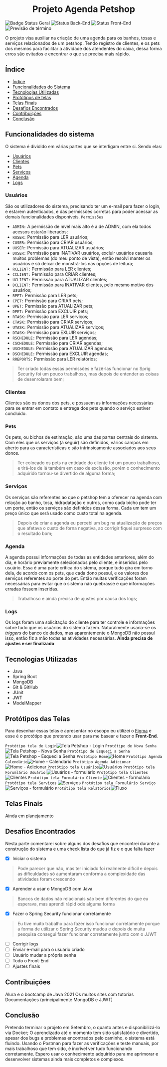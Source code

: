 <h1 align="center"> Projeto Agenda Petshop </h1>

![Badge Status Geral](https://img.shields.io/badge/Status%20Geral-Em%20Desenvolvimento-blue?style=for-the-badge) ![Status Back-End](https://img.shields.io/badge/Back--End-Em%20Desenvolvimento-yellowgreen?style=for-the-badge) ![Status Front-End](https://img.shields.io/badge/Front--End-Em%20An%C3%A1lise-critical?style=for-the-badge) ![Previsão de término](https://img.shields.io/badge/Previs%C3%A3o%20de%20T%C3%A9rmino-Setembro-informational?style=for-the-badge)

O projeto visa auxiliar na criação de uma agenda para os banhos, tosas e serviços relacionados de um petshop. Tendo registro de clientes, e os pets dos mesmos para facilitar a atividade dos atendentes do caixa, dessa forma erros são evitados e encontrar o que se precisa mais rápido.

<a name="indice"></a>
## Índice

* [Índice](#indice)
* [Funcionalidades do Sistema](#funcionalidades-do-sistema)
* [Tecnologias Utilizadas](#tecnologias)
* [Protótipos de telas](#propototipos-de-telas)
* [Telas Finais](#telas-finais)
* [Desafios Encontrados](#desafios-encontrados)
* [Contribuições](#contribuicoes)
* [Conclusão](#conclusao)

<a name="funcionalidades-do-sistema"></a>
## Funcionalidades do sistema
O sistema é dividido em várias partes que se interligam entre si.
Sendo elas:
- [Usuários](#usuarios)
- [Clientes](#clientes)
- [Pets](#pets)
- [Serviços](#servicos)
- [Agenda](#agenda)
- [Logs](#logs)

<a name="usuarios"></a>
### Usuários
São os utilizadores do sistema, precisando ter um e-mail para fazer o login, e estarem autenticados, e das permissões corretas para poder acessar as demais funcionalidades disponíveis.
`Permissões`
- `ADMIN:` A permissão de nível mais alto é a de ADMIN, com ela todos acessos estarão liberados;
- `RUSER:` Permissão para LER usuários;
- `CUSER:` Permissão para CRIAR usuários;
- `UUSER:` Permissão para ATUALIZAR usuários;
- `DUSER:` Permissão para INATIVAR usuários, excluir usuários causaria muitos problemas (do meu ponto de vista), então resolvi manter os usuários e só deixar de monstrá-los nas opções de leitura;
- `RCLIENT:` Permissão para LER clientes;
- `CCLIENT:` Permissão para CRIAR clientes;
- `UCLIENT:` Permissão para ATUALIZAR clientes;
- `DCLIENT:` Permissão para INATIVAR clientes, pelo mesmo motivo dos usuários;
- `RPET:` Permissão para LER pets;
- `CPET:` Permissão para CRIAR pets;
- `UPET:` Permissão para ATUALIZAR pets;
- `DPET:` Permissão para EXCLUIR pets;
- `RTASK:` Permissão para LER serviços;
- `CTASK:` Permissão para CRIAR serviços;
- `UTASK:` Permissão para ATUALIZAR serviços;
- `DTASK:` Permissão para EXLUIR serviços;
- `RSCHEDULE:` Permissão para LER agendas;
- `CSCHEDULE:` Permissão para CRIAR agendas;
- `USCHEDULE:` Permissão para ATUALIZAR agendas;
- `DSCHEDULE:` Permissão para EXCLUIR agendas;
- `RREPORTS:` Permissão para LER relatórios;
> Ter criado todas essas permissões e fazê-las funcionar no Sprig Security foi um pouco trabalhoso, mas depois de entender as coisas de desenrolaram bem;

<a name="clientes"></a>
### Clientes
Clientes são os donos dos pets, e possuem as informações necessárias para se entrar em contato e entrega dos pets quando o serviço estiver concluído.

<a name="pets"></a>
### Pets
Os pets, ou bichos de estimação, são uma das partes centrais do sistema. Com eles que os serviços (a seguir) são definidos, vários campos em aberto para as características e são intrinsicamente associados aos seus donos.
> Ter colocado os pets na entidade do cliente foi um pouco trabalhoso, e tirá-los de lá também em caso de exclusão, porém o conhecimento adquirido tornou-se divertido de alguma forma;

<a name="servicos"></a>
### Serviços
Os serviços são referentes ao que o petshop tem a oferecer na agenda com relação ao banho, tosa, hidradatação e outros, como cada bicho pode ter um porte, então os serviços são definidos dessa forma. Cada um tem um preço único que será usado como custo total na agenda.
> Depois de criar a agenda eu percebi um bug na atualização de preços que afetava o custo de forna negativa, ao corrigir fiquei surpreso com o resultado bom;

<a name="agenda"></a>
### Agenda
A agenda possui informações de todas as entidades anteriores, além do dia, e horário previamente selecionados pelo cliente, e inseridos pelo usuário. Essa é uma parte crítica do sistema, porque tudo gira em torno dela, de acordo com os pets, que cada dono possuí, e os valores dos serviços referentes ao porte do pet. Então muitas verificações foram necessárias para evitar que o sistema não quebrasse e que informações erradas fossem inseridas.
> Trabalhoso e ainda precisa de ajustes por causa dos logs;

<a name="logs"></a>
### Logs
Os logs foram uma solicitação do cliente para ter controle e informações sobre tudo que os usuários do sistema fazem. Naturalmente usaria-se os *triggers* do banco de dados, mas aparentemente o MongoDB não possuí isso, então fiz a mão todas as atividades necessárias.
**Ainda precisa de ajustes e ser finalizado**

<a name="tecnologias"></a>
## Tecnologias Utilizadas
* Java
* Spring Boot
* MongoDB
* Git & GitHub
* JUnit
* JWT
* ModelMapper

<a name="propototipos-de-telas"></a>
## Protótipos das Telas
Para desenhar essas telas e apresentar no escopo eu utilizei o [Figma](https://www.figma.com/) e esse é o protótipo que pretendo usar para me basear e fazer o **Front-End**.

`Protótipo tela de Login`![Tela Petshop - Login](https://user-images.githubusercontent.com/72516703/185235086-ffad6a1d-377b-4202-b603-94ad744d7a31.png)
`Protótipo de Nova Senha`![Tela Petshop -  Nova Senha](https://user-images.githubusercontent.com/72516703/185235162-fe625e76-95f0-468d-bd36-68414631698f.png)
`Protótipo de Esqueci a Senha`![Tela Petshop - Esqueci a Senha](https://user-images.githubusercontent.com/72516703/185235215-deec5c6e-a7b8-46d1-abaa-c5ce6055ea0b.png)
`Protótipo Home`![Home](https://user-images.githubusercontent.com/72516703/185235689-dc3b6795-85d7-4e4e-8bc4-ed1d026611c1.png)
`Protótipo Agenda Calendário`![Home - Calendário](https://user-images.githubusercontent.com/72516703/185235790-33a202a2-05b2-4cd6-a7ca-1b53dac78ae7.png)
`Protótipo Agenda Adicionar`![Home - Adicionar](https://user-images.githubusercontent.com/72516703/185235846-88ab7843-a4b0-4382-80b6-4d7e991a102f.png)
`Protótipo tela Usuários`![Usuários](https://user-images.githubusercontent.com/72516703/185236110-363ec7a4-4009-445a-9682-b2b7fd32c15f.png)
`Protótipo tela Forumlário Usuário` ![Usuários - formulário](https://user-images.githubusercontent.com/72516703/185236205-b3d31f2d-4251-444a-83d3-c87425ab8050.png)
`Protótipo tela Clientes`![Clientes](https://user-images.githubusercontent.com/72516703/185236420-206f408e-8032-4b2d-a6da-e243dd65ef3c.png)
`Protótipo tela Formulário Cliente` ![Clientes - formulário](https://user-images.githubusercontent.com/72516703/185236472-4c57b197-1380-4905-b4d4-5d570eaf1615.png)
`Protótipo tela Serviços` ![Serviços](https://user-images.githubusercontent.com/72516703/185236605-50b37ce4-64ba-495b-b6d3-7070f9e72d57.png)
`Protótipo tela Formulário Serviço`![Serviços - formulário](https://user-images.githubusercontent.com/72516703/185236648-bf29fece-b3fb-41aa-bc69-aeae9446076e.png)
`Protótipo tela Relatórios`![Fluxo](https://user-images.githubusercontent.com/72516703/185236707-956ad375-c089-48aa-9a7d-2996f7319a38.png)

<a name="telas-finais"></a>
## Telas Finais
Ainda em planejamento

<a name="desafios-encontrados"></a>
## Desafios Encontrados
Nesta parte comentarei sobre alguns dos desafios que encontrei durante a construção do sistema e uma check lista do que já fiz e o que falta fazer
- [x] Iniciar o sistema 
> Pode parecer que não, mas ter iniciado foi realmente difícil e depois as dificuldades só aumentaram conforma a complexidade das atividades foram crescendo
- [x] Aprender a usar o MongoDB com Java
> Bancos de dados não relacionais são bem diferentes do que eu esperava, mas aprendi rápid ode alguma forma 
- [x] Fazer o Spring Security funcionar corretamente
> Eu tive muito trabalho para fazer isso funcionar corretamente porque a forma de utilizar o Spring Security mudou e depois de muita pesquisa consegui fazer funcionar corretamente junto com o JJWT
- [ ] Corrigir logs
- [ ] Enviar e-mail para o usuário criado
- [ ] Usuário mudar a própria senha
- [ ] Todo o Front-End
- [ ] Ajustes finais

<a name="contribuicoes"></a>
## Contribuições
Alura e o bootcamp de Java 2021
Os muitos sites com tutorias
Documentações (principalmente MongoDB e JJWT)

<a name="conclusao"></a>
## Conclusão
Pretendo terminar o projeto em Setembro, o quanto antes e disponibilizá-lo via Docker;
O aprendizado até o momento tem sido satisfatório e divertido, apesar dos bugs e problemas encontrados pelo caminho, o sistema está fluindo.
Usando o Postman para fazer as verificações e teste manuais, por mais trabalhoso que tem sido, é incrível ver tudo funcionando corretamente.
Espero usar o conhecimento adquirido para me aprimorar e desenvolver sistemas ainda mais completos e complexos.
